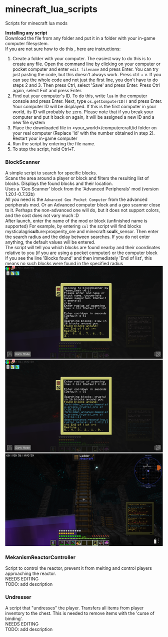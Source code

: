 # minecraft_lua_scripts
Scripts for minecraft lua mods

**Installing any script**  
Download the file from any folder and put it in a folder with your in-game computer filesystem.  
If you are not sure how to do this , here are instructions:  
1. Create a folder with your computer. The easiest way to do this is to create any file. Open the command line by clicking on your computer or pocket computer and enter `edit filename` and press Enter. You can try just pasting the code, but this doesn't always work. Press ctrl + v. If you can see the whole code and not just the first line, you don't have to do steps 2 and 3.  Then press Ctrl, select 'Save' and press Enter. Press Ctrl again, select Exit and press Enter.
2. Find out your computer's ID. To do this, write `lua` in the computer console and press Enter. Next, type `os.getComputerID()` and press Enter. Your computer ID will be displayed. If this is the first computer in your world, its ID will probably be zero. Please note that if you break your computer and put it back on again, it will be assigned a new ID and a new file system
3. Place the downloaded file in <your_world>/computercraft/id folder on your real computer (Replace 'id' with the number obtained in step 2). Restart your in-game computer
4. Run the script by entering the file name. 
5. To stop the script, hold Ctrl+T.

### BlockScanner
A simple script to search for specific blocks.  
Scans the area around a player or block and filters the resulting list of blocks.
Displays the found blocks and their location.  
Uses a 'Geo Scanner' block from the 'Advanced Peripherals' mod (version 1.20.1-0.7.32b)  
All you need is the `Advanced Geo Pocket Computer` from the advanced peripherals mod. Оr an Advanced computer block and a geo scanner close to it. Perhaps the non-advanced one will do, but it does not support colors, and the cost does not vary much :D  
After launch, enter the name of the mod or block (unfinished name is supported) For example, by entering `cul` the script will find blocks mysticalagri**cul**ture:prosperity_ore and minecraft:s**cul**k_sensor.
Then enter the search radius and the delay between searches. If you do not enter anything, the default values will be entered.  
The script will tell you which blocks are found nearby and their coordinates relative to you (if you are using a pocket computer) or the computer block  
If you see the line 'Blocks found' and then immediately 'End of list', this means no such blocks were found in the specified radius
![img](https://raw.githubusercontent.com/TesenDesk/minecraft_lua_scripts/main/img/1.png)
![img](https://raw.githubusercontent.com/TesenDesk/minecraft_lua_scripts/main/img/2.png)
![img](https://raw.githubusercontent.com/TesenDesk/minecraft_lua_scripts/main/img/found%20clay.png)

### MekanismReactorController
Script to control the reactor, prevent it from melting and control players approaching the reactor.  
NEEDS EDITING  
TODO: add description


### Undresser
A script that "undresses" the player. Transfers all items from player inventory to the chest. This is needed to remove items with the 'curse of binding'.  
NEEDS EDITING  
TODO: add description
